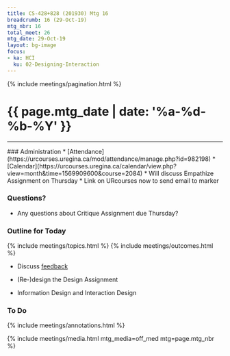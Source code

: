 ```yaml
---
title: CS-428+828 (201930) Mtg 16
breadcrumb: 16 (29-Oct-19)
mtg_nbr: 16
total_meet: 26
mtg_date: 29-Oct-19
layout: bg-image
focus:
- ka: HCI
  ku: 02-Designing-Interaction
---
```

{% include meetings/pagination.html %}
<h1 class="text-center">
  {{ page.mtg_date | date: '%a-%d-%b-%Y' }}
</h1>
<hr />
### Administration
* [Attendance](https://urcourses.uregina.ca/mod/attendance/manage.php?id=982198)
* [Calendar](https://urcourses.uregina.ca/calendar/view.php?view=month&time=1569909600&course=2084)
* Will discuss Empathize Assignment on Thursday
* Link on URcourses now to send email to marker

### Questions?

* Any questions about Critique Assignment due Thursday?

### Outline for Today

{% include meetings/topics.html %}
{% include meetings/outcomes.html %}

* Discuss [feedback](../feedback/midterm.html)

* (Re-)design the Design Assignment

* Information Design and Interaction Design



### To Do

{% include meetings/annotations.html %}

{% include meetings/media.html mtg_media=off_med mtg=page.mtg_nbr %}
